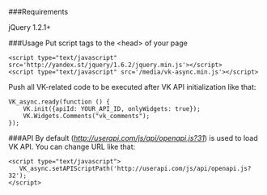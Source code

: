                                                                                                              

###Requirements

jQuery 1.2.1+

###Usage
Put script tags to the &lt;head> of your page

```
<script type="text/javascript" src='http://yandex.st/jquery/1.6.2/jquery.min.js'></script>
<script type="text/javascript" src='/media/vk-async.min.js'></script>
```

Push all VK-related code to be executed after VK API initialization like that:

```
VK_async.ready(function () {
    VK.init({apiId: YOUR_API_ID, onlyWidgets: true});
    VK.Widgets.Comments("vk_comments");
});
```

###API
By default (_http://userapi.com/js/api/openapi.js?31_) is used to load VK API. You can change URL like that:

```
<script type="text/javascript">
   VK_async.setAPIScriptPath('http://userapi.com/js/api/openapi.js?32');
</script>
```











